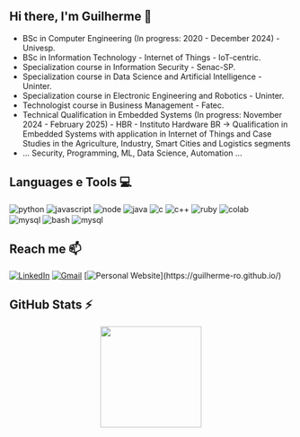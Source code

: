 ## Hi there, I'm Guilherme 👋

- BSc in Computer Engineering (In progress: 2020 - December 2024) - Univesp.
- BSc in Information Technology - Internet of Things - IoT-centric.
- Specialization course in Information Security - Senac-SP.
- Specialization course in Data Science and Artificial Intelligence - Uninter.
- Specialization course in Electronic Engineering and Robotics - Uninter.
- Technologist course in Business Management - Fatec.
- Technical Qualification in Embedded Systems (In progress: November 2024 - February 2025) - HBR - Instituto Hardware BR
    -> Qualification in Embedded Systems with application in Internet of Things and Case Studies in the Agriculture, Industry, Smart Cities and Logistics segments
- ... Security, Programming, ML, Data Science, Automation ...

## Languages e Tools 💻
<div style="display: inline;">
  <img align="center" alt="python" src="https://img.shields.io/badge/Python-3776AB?style=for-the-badge&logo=python&logoColor=white" />
  <img align="center" alt="javascript" src="https://img.shields.io/badge/Javascript-F7DF1E?style=for-the-badge&logo=javascript&logoColor=black" />   
  <img align="center" alt="node" src="https://img.shields.io/badge/Node.js-43853D?logo=node.js&logoColor=white&style=for-the-badge" />   
  <img align="center" alt="java" src="https://img.shields.io/badge/Java-ED8B00?logo=java&logoColor=white&style=for-the-badge" />   
  <img align="center" alt="c" src="https://img.shields.io/badge/--00599C?style=for-the-badge&logo=c&logoColor=white" />
  <img align="center" alt="c++" src="https://img.shields.io/badge/C%2B%2B-00599C?style=for-the-badge&logo=c%2B%2B&logoColor=white" />
  <img align="center" alt="ruby" src="https://img.shields.io/badge/Ruby-CC342D?logo=ruby&logoColor=white&style=for-the-badge" />  
  <img align="center" alt="colab" src="https://img.shields.io/badge/Google%20colab-F9AB00?style=for-the-badge&logo=googlecolab&logoColor=white" />
</div>
<br/>
<div style="display: inline">
  <img align="center" alt="mysql" src="https://img.shields.io/badge/Kali%20Linux-557C94?style=for-the-badge&logo=kalilinux&logoColor=white" />
  <img align="center" alt="bash" src="https://img.shields.io/badge/Bash-4EAA25?style=for-the-badge&logo=gnubash&logoColor=white" />
  <img align="center" alt="mysql" src="https://img.shields.io/badge/MySQL-005C84?style=for-the-badge&logo=mysql&logoColor=white" />
</div><br/>

## Reach me 📫
[![LinkedIn](https://img.shields.io/badge/LinkedIn-0077B5?style=for-the-badge&logo=linkedin&logoColor=white)](https://www.linkedin.com/in/guilherme-ramos09/)
[![Gmail](https://img.shields.io/badge/-gmail-D14836?style=for-the-badge&logo=gmail&logoColor=white&link=mailto:guilherme.ramos09@gmail.com)](mailto:guilherme.ramos09@gmail.com)
[![Personal Website](https://img.shields.io/badge/-Personal%20Website-eece1a?style=for-the-badge&logo=github&logoColor=black&link=[mailto:guilherme.ramos09@gmail.com](https://guilherme-ro.github.io/))](https://guilherme-ro.github.io/)

## GitHub Stats ⚡
<div>
  <a href="https://github.com/guilherme-ro">
  <!-- <center>
    <img height="180em" src="https://github-readme-stats.vercel.app/api?username=guilherme-ro&show_icons=true&theme=radical&include_all_commits=true&count_private=true" alt="centered image">
  </center> -->
  <center>  
    <img height="180em" src="https://github-readme-stats.vercel.app/api/top-langs/?username=guilherme-ro&layout=compact&langs_count=7&theme=radical"/> 
  </center>
</div>
